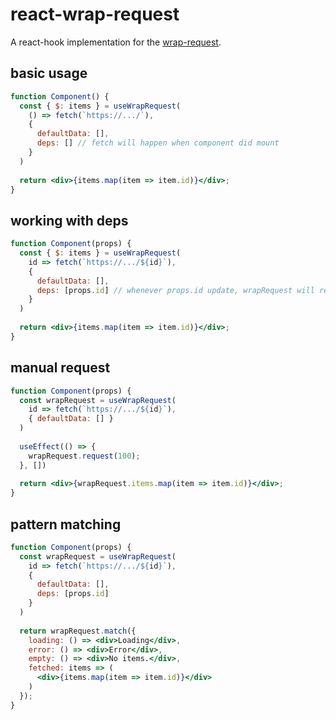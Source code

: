 # react-wrap-request

A react-hook implementation for the [wrap-request](https://github.com/misantronic/wrap-request).

## basic usage

```jsx
function Component() {
  const { $: items } = useWrapRequest(
    () => fetch(`https://.../`), 
    { 
      defaultData: [], 
      deps: [] // fetch will happen when component did mount
    }
  )
  
  return <div>{items.map(item => item.id)}</div>;
}
```

## working with deps

```jsx
function Component(props) {
  const { $: items } = useWrapRequest(
    id => fetch(`https://.../${id}`), 
    { 
      defaultData: [], 
      deps: [props.id] // whenever props.id update, wrapRequest will re-fetch
    }
  )
  
  return <div>{items.map(item => item.id)}</div>;
}
```

## manual request

```jsx
function Component(props) {
  const wrapRequest = useWrapRequest(
    id => fetch(`https://.../${id}`), 
    { defaultData: [] }
  )
  
  useEffect(() => {
    wrapRequest.request(100);
  }, [])
  
  return <div>{wrapRequest.items.map(item => item.id)}</div>;
}
```

## pattern matching

```jsx
function Component(props) {
  const wrapRequest = useWrapRequest(
    id => fetch(`https://.../${id}`), 
    { 
      defaultData: [], 
      deps: [props.id]
    }
  )
  
  return wrapRequest.match({
    loading: () => <div>Loading</div>,
    error: () => <div>Error</div>,
    empty: () => <div>No items.</div>,
    fetched: items => (
      <div>{items.map(item => item.id)}</div>
    )
  });
}
```
